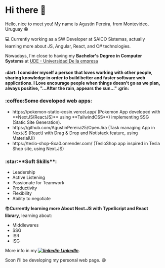 <h1>Hi there 👋</h1>

Hello, nice to meet you! My name is Agustín Pereira, from Montevideo, Uruguay :grin:

💻 Currently working as a SW Developer at SAICO Sistemas, actually learning more about JS, Angular, React, and C# technologies. 

Nowadays, I'm close to having my **Bachelor's Degree in Computer Systems** at <a href="https://ude.edu.uy/facultad-de-ingenieria/licenciatura-en-informatica/">UDE - Universidad De la empresa</a>

<h4>:dart: I consider myself a person that loves working with other people, sharing knowledge in order to build better and faster software web applications. 
I Love encourage people when things doesn't go as we plan, always positive, "...After the rain, appears the sun..." :grin: </h4>


<h3>:coffee:Some developed web apps:</h3>
<ul>
  <li>https://pokemon-static-eosin.vercel.app/ (Pokemon App developed with **NextJS(ReactJS)** using **TailwindCSS**) implementing SSG (Static Site Generation).</li>
  <li>https://github.com/AgustinPereira25/OpenJira (Task managing App in NextJS (React) with Drag & Drop and Notistack feature, using MaterialUI) </li>
  <li>https://teslo-shop-8xa0.onrender.com/  (TesloShop app inspired in Tesla Shop site, using Next.JS)</li>
</ul>



<h3>:star:**Soft Skills**:</h3>

  - Leadership
  - Active Listening
  - Passionate for Teamwork
  - Productivity
  - Flexibility
  - Ability to negotiate

:books:**Currently learning more About Next.JS with TypeScript and React library**, learning about:
- Middlewares
- SSG
- ISR
- ISG

 More info in my  ***<a href="https://www.linkedin.com/in/agustin-pereira-6791a410b/" rel="nofollow noreferrer"><img src="https://i.stack.imgur.com/gVE0j.png" alt="linkedin"> LinkedIn</a>***.


Soon i'll be developing my personal web page. 😄
